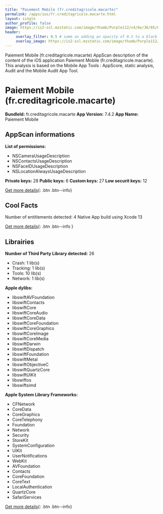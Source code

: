 ```yaml
---
title: "Paiement Mobile (fr.creditagricole.macarte)"
permalink: /apps/ios/fr.creditagricole.macarte.html
layout: single
author_profile: false
image: https://is2-ssl.mzstatic.com/image/thumb/Purple112/v4/6e/36/65/6e3665c4-2b68-4c02-7f36-5a4cabb628d8/AppIcon-0-0-1x_U007emarketing-0-0-0-5-0-0-P3-0-0-0-GLES2_U002c0-512MB-85-220-0-0.png/512x512bb.jpg
header: 
     overlay_filter: 0.5 # same as adding an opacity of 0.5 to a black background
     overlay_image: https://is2-ssl.mzstatic.com/image/thumb/Purple112/v4/6e/36/65/6e3665c4-2b68-4c02-7f36-5a4cabb628d8/AppIcon-0-0-1x_U007emarketing-0-0-0-5-0-0-P3-0-0-0-GLES2_U002c0-512MB-85-220-0-0.png/512x512bb.jpg
---
```

Paiement Mobile (fr.creditagricole.macarte) AppScan description of the content of the iOS application Paiement Mobile (fr.creditagricole.macarte). This analysis is based on the Mobile App Tools : AppScore, static analysis, Audit and the Mobile Audit App Tool.

# Paiement Mobile (fr.creditagricole.macarte)

**BundleId:** fr.creditagricole.macarte
**App Version:** 7.4.2
**App Name:** Paiement Mobile


## AppScan informations 

**List of permissions:** 
- NSCameraUsageDescription
- NSContactsUsageDescription
- NSFaceIDUsageDescription
- NSLocationAlwaysUsageDescription
  
  
**Private keys:** 28
**Public keys:** 6
**Custom keys:** 27
**Low securit keys:** 12
  
[Get more details](/pricing.html){: .btn .btn--info}

## Cool Facts

Number of entitlements detected: 4
Native App
build using Xcode 13
  
[Get more details](/pricing.html){: .btn .btn--info }

## Librairies 
**Number of Third Party Library detected:** 26
- Crash: 1 lib(s)
- Tracking: 1 lib(s)
- Tools: 10 lib(s)
- Network: 1 lib(s)


**Apple dylibs:**
- libswiftAVFoundation
- libswiftContacts
- libswiftCore
- libswiftCoreAudio
- libswiftCoreData
- libswiftCoreFoundation
- libswiftCoreGraphics
- libswiftCoreImage
- libswiftCoreMedia
- libswiftDarwin
- libswiftDispatch
- libswiftFoundation
- libswiftMetal
- libswiftObjectiveC
- libswiftQuartzCore
- libswiftUIKit
- libswiftos
- libswiftsimd


**Apple System Library Frameworks:**
- CFNetwork
- CoreData
- CoreGraphics
- CoreTelephony
- Foundation
- Network
- Security
- StoreKit
- SystemConfiguration
- UIKit
- UserNotifications
- WebKit
- AVFoundation
- Contacts
- CoreFoundation
- CoreText
- LocalAuthentication
- QuartzCore
- SafariServices


  
[Get more details](/pricing.html){: .btn .btn--info}

